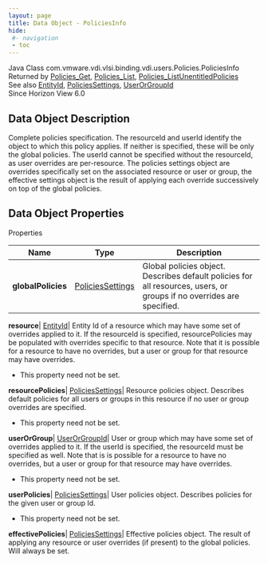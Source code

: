 ```yaml
---
layout: page
title: Data Object - PoliciesInfo
hide:
 #- navigation
 - toc
---
```






Java Class
    com.vmware.vdi.vlsi.binding.vdi.users.Policies.PoliciesInfo  
Returned by
     [Policies_Get](vdi.users.Policies.md#get), [Policies_List](vdi.users.Policies.md#list), [Policies_ListUnentitledPolicies](vdi.users.Policies.md#listUnentitledPolicies)  
See also
     [EntityId](vdi.EntityId.md), [PoliciesSettings](vdi.users.Policies.PoliciesSettings.md), [UserOrGroupId](vdi.entity.UserOrGroupId.md)  
Since 
    Horizon View 6.0

## Data Object Description 

Complete policies specification. The resourceId and userId identify the object to which this policy applies. If neither is specified, these will be only the global policies. The userId cannot be specified without the resourceId, as user overrides are per-resource. The policies settings object are overrides specifically set on the associated resource or user or group, the effective settings object is the result of applying each override successively on top of the global policies. 

## Data Object Properties

Properties

Name |  Type |  Description   
---|---|---  
**globalPolicies**| [PoliciesSettings](vdi.users.Policies.PoliciesSettings.md)|  Global policies object. Describes default policies for all resources, users, or groups if no overrides are specified.   
  
**resource**| [EntityId](vdi.EntityId.md)|  Entity Id of a resource which may have some set of overrides applied to it. If the resourceId is specified, resourcePolicies may be populated with overrides specific to that resource. Note that it is possible for a resource to have no overrides, but a user or group for that resource may have overrides.   


* This property need not be set.

  
**resourcePolicies**| [PoliciesSettings](vdi.users.Policies.PoliciesSettings.md)|  Resource policies object. Describes default policies for all users or groups in this resource if no user or group overrides are specified.   


* This property need not be set.

  
**userOrGroup**| [UserOrGroupId](vdi.entity.UserOrGroupId.md)|  User or group which may have some set of overrides applied to it. If the userId is specified, the resourceId must be specified as well. Note that is is possible for a resource to have no overrides, but a user or group for that resource may have overrides.   


* This property need not be set.

  
**userPolicies**| [PoliciesSettings](vdi.users.Policies.PoliciesSettings.md)|  User policies object. Describes policies for the given user or group Id.   


* This property need not be set.

  
**effectivePolicies**| [PoliciesSettings](vdi.users.Policies.PoliciesSettings.md)|  Effective policies object. The result of applying any resource or user overrides (if present) to the global policies. Will always be set.   
  
  
  
   
  
  

